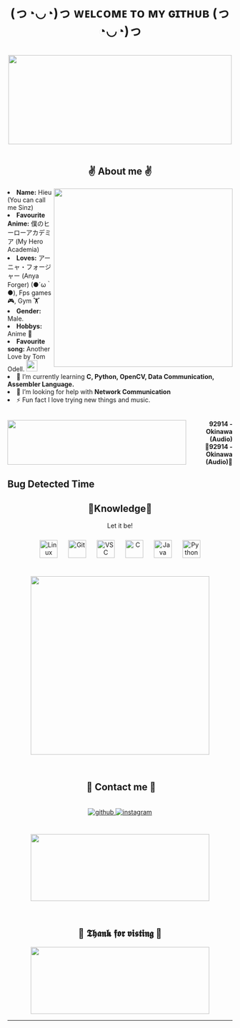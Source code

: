 <h1 align="center">(っ◔◡◔)っ ᴡᴇʟᴄᴏᴍᴇ ᴛᴏ ᴍʏ ɢɪᴛʜᴜʙ (っ◔◡◔)っ </h1>
<body>
<br>
<div align="center">
<img src="https://c.tenor.com/eSFzJJh0T9IAAAAC/idolish7-i7.gif" width="500" height = "200">
</div>
<br>

<h2 align="center"> ✌ About me ✌ </h2>
<div>
<img src="https://c.tenor.com/OHbP43mQJh4AAAAC/free-natsuya.gifv" align="right" width="400" >
<li>
<b>Name:</b> Hieu (You can call me Sinz)</li>
<li>
<b>Favourite Anime:</b> 僕のヒーローアカデミア (My Hero Academia)
</li>
<li>
<b>Loves:</b> アーニャ・フォージャー (Anya Forger) (●´ω｀●), Fps games 🎮, Gym 🏋️‍
</li>
<li>
<b>Gender:</b> Male.
</li>
<li>
<b>Hobbys:</b>  Anime 🐉
</li>
<li>
<b>Favourite song:</b> Another Love by Tom Odell.  <img src ="https://upload.wikimedia.org/wikipedia/commons/7/74/Spotify_App_Logo.svg" width="25px"/>
</li>

<li>🌱 I’m currently learning <b>C, Python, OpenCV, Data Communication, Assembler Language.</b>

<li>🤝 I’m looking for help with <b>Network Communication</b>

<li>⚡ Fun fact </b>I love trying new things and music.</b>
</li>


<br>

<p align="right"><a href = "https://www.youtube.com/watch?v=KzHOPckFmwc"><img src = "https://image.bugsm.co.kr/album/images/500/201479/20147936.jpg" width = "400" height="100" align = "left"/></a>
    <b>92914 - Okinawa (Audio)<br>
                  🎵92914 - Okinawa (Audio)🎵</b></p>

</div>




<h2 align=""> Bug Detected Time</h2>

<div align = "center"><h2 align="center"> 🔎Knowledge📖 </h2>
<p align = "center">Let it be! <br></p>
<p align = "center">
<img style="margin: 10px" src="https://profilinator.rishav.dev/skills-assets/linux-original.svg" alt="Linux" height="40" />  
<img style="margin: 10px" src="https://profilinator.rishav.dev/skills-assets/git-scm-icon.svg" alt="Git" height="40" />  
<img style="margin: 10px" src="https://upload.wikimedia.org/wikipedia/commons/9/9a/Visual_Studio_Code_1.35_icon.svg" alt="VSC" height="40" />  
<img style="margin: 10px" src="https://profilinator.rishav.dev/skills-assets/c-original.svg" alt="C" height="40" />  
<img style="margin: 10px" src="https://profilinator.rishav.dev/skills-assets/java-original-wordmark.svg" alt="Java" height="40" />  
<img style="margin: 10px" src="https://profilinator.rishav.dev/skills-assets/python-original.svg" alt="Python" height="40" />  
 
 <br><img src = "https://c.tenor.com/GkYhGt8XF1kAAAAC/gon-and-killua-hxh.gif" width ="400"/>
</div>



<br>

<h2 align ="center"> 📝 Contact me 📝</h2>
<br> 
<div align="center">
<a href="https://github.com/sinzonit" target="_blank">
<img src=https://img.shields.io/badge/github-%2324292e.svg?&style=for-the-badge&logo=github&logoColor=white alt=github style="margin-bottom: 5px;" />
</a>
<a href="https://www.instagram.com/__.dlwogh/" target="_blank">
<img src=https://img.shields.io/badge/instagram-99acee.svg?&style=for-the-badge&logo=instagram&logoColor=red alt=instagram style="margin-bottom: 10px;" />
</a>

<br><img src = "https://c.tenor.com/hd8ist3bcakAAAAd/spy-family-anya-anya-blame.gif" width = "400" height = "150"/>
</div>  


</div>  
<br>
<div>
<h2 align="center"> 💖 𝕿𝖍𝖆𝖓𝖐 𝖋𝖔𝖗 𝖛𝖎𝖘𝖙𝖎𝖓𝖌 💖</h2>
<div align="center">
<img src="https://media.tenor.com/XC6WMTebka0AAAAd/%EA%B0%90%EC%82%AC%ED%95%A9%EB%8B%88%EB%8B%A4-thank-you.gif" width = "400" height = " 150">
</div>


<hr>
